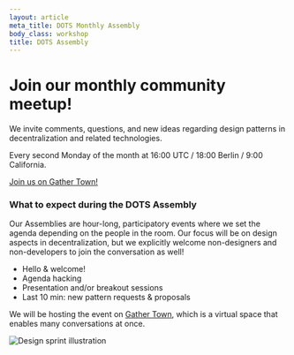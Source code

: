 ```yaml
---
layout: article
meta_title: DOTS Monthly Assembly
body_class: workshop
title: DOTS Assembly
---
```


# Join our monthly community meetup!

We invite comments, questions, and new ideas regarding design patterns 
in decentralization and related technologies.

Every second Monday of the month at 16:00 UTC / 18:00 Berlin / 9:00 California.

<a class="link-reference" href="https://gather.town/i/4IjGbytC">
  Join us on Gather Town!
</a>


### What to expect during the DOTS Assembly

Our Assemblies are hour-long, participatory events where we set the agenda depending on the people in the room. Our focus will be on design aspects in decentralization, but we explicitly welcome non-designers and non-developers to join the conversation as well!

- Hello & welcome!
- Agenda hacking
- Presentation and/or breakout sessions
- Last 10 min: new pattern requests & proposals

We will be hosting the event on [Gather Town](https://gather.town/i/4IjGbytC), which is a virtual space that enables many conversations at once.

<img
      alt="Design sprint illustration"
      src="/images/illustrations/Design_Sprint.png"
/>